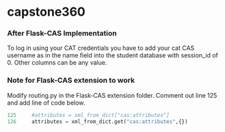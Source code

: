 # capstone360

### After Flask-CAS Implementation
To log in using your CAT credentials you have to add your cat CAS username as in the name field into the student database with session_id of 0.  Other columns can be any value.

### Note for Flask-CAS extension to work
Modify routing.py in the Flask-CAS extension folder.
Comment out line 125 and add line of code below.
```python
125     #attributes = xml_from_dict["cas:attributes"]
126     attributes = xml_from_dict.get("cas:attributes",{})
```